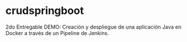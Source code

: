 # crudspringboot
2do Entregable DEMO: Creación y despliegue de una aplicación Java en Docker a través de un Pipeline de Jenkins.
